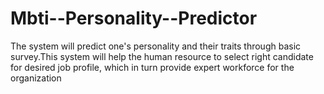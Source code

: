 # Mbti--Personality--Predictor
The system will predict one's personality and their traits through basic survey.This system will help the human resource to select right candidate for desired job profile, which in turn provide expert workforce for the organization
